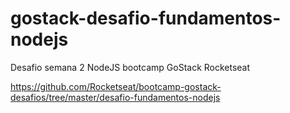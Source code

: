 # gostack-desafio-fundamentos-nodejs
Desafio semana 2 NodeJS bootcamp GoStack Rocketseat

https://github.com/Rocketseat/bootcamp-gostack-desafios/tree/master/desafio-fundamentos-nodejs
